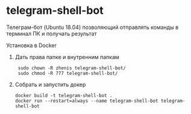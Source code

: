# telegram-shell-bot

Телеграм-бот (Ubuntu 18.04) позволяющий отправлять команды в терминал ПК и получать результат

Установка в Docker

1. Дать права папке и внутренним папкам

        sudo chown -R zhenis telegram-shell-bot/
        sudo chmod -R 777 telegram-shell-bot/

2. Собрать и запустить докер

       docker build -t telegram-shell-bot .
       docker run --restart=always --name telegram-shell-bot telegram-shell-bot

